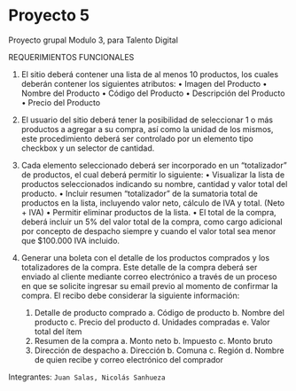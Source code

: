 # Proyecto 5

Proyecto grupal Modulo 3, para Talento Digital

REQUERIMIENTOS FUNCIONALES
1. El sitio deberá contener una lista de al menos 10 productos, los cuales deberán contener los
siguientes atributos:
    • Imagen del Producto
    • Nombre del Producto
    • Código del Producto
    • Descripción del Producto
    • Precio del Producto

2. El usuario del sitio deberá tener la posibilidad de seleccionar 1 o más productos a agregar a su
compra, así como la unidad de los mismos, este procedimiento deberá ser controlado por un
elemento tipo checkbox y un selector de cantidad.

3. Cada elemento seleccionado deberá ser incorporado en un “totalizador” de productos, el cual
deberá permitir lo siguiente:
• Visualizar la lista de productos seleccionados indicando su nombre, cantidad y valor
total del producto.
• Incluir resumen “totalizador” de la sumatoria total de productos en la lista, incluyendo
valor neto, cálculo de IVA y total. (Neto + IVA)
• Permitir eliminar productos de la lista.
• El total de la compra, deberá incluir un 5% del valor total de la compra, como cargo
adicional por concepto de despacho siempre y cuando el valor total sea menor que
$100.000 IVA incluido.

4. Generar una boleta con el detalle de los productos comprados y los totalizadores de la compra.
Este detalle de la compra deberá ser enviado al cliente mediante correo electrónico a través de un
proceso en que se solicite ingresar su email previo al momento de confirmar la compra.
El recibo debe considerar la siguiente información:
    1. Detalle de producto comprado
        a. Código de producto
        b. Nombre del producto
        c. Precio del producto
        d. Unidades compradas
        e. Valor total del ítem
    2. Resumen de la compra
        a. Monto neto
        b. Impuesto
        c. Monto bruto
    3. Dirección de despacho
        a. Dirección
        b. Comuna
        c. Región
        d. Nombre de quien recibe y correo electrónico del comprador

Integrantes:
```Juan Salas, Nicolás Sanhueza```
